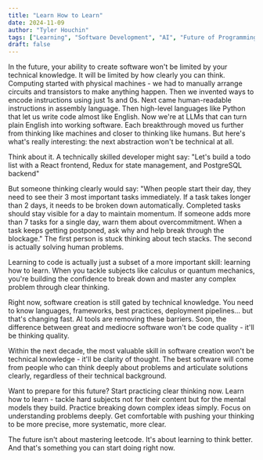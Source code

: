 ```yaml
---
title: "Learn How to Learn"
date: 2024-11-09
author: "Tyler Houchin"
tags: ["Learning", "Software Development", "AI", "Future of Programming", "Clear Thinking"]
draft: false
---
```


In the future, your ability to create software won't be limited by your technical knowledge. It will be limited by how clearly you can think.
Computing started with physical machines - we had to manually arrange circuits and transistors to make anything happen. Then we invented ways to encode instructions using just 1s and 0s. Next came human-readable instructions in assembly language. Then high-level languages like Python that let us write code almost like English. Now we're at LLMs that can turn plain English into working software. Each breakthrough moved us further from thinking like machines and closer to thinking like humans.
But here's what's really interesting: the next abstraction won't be technical at all.

Think about it. A technically skilled developer might say: "Let's build a todo list with a React frontend, Redux for state management, and PostgreSQL backend"

But someone thinking clearly would say: "When people start their day, they need to see their 3 most important tasks immediately. If a task takes longer than 2 days, it needs to be broken down automatically. Completed tasks should stay visible for a day to maintain momentum. If someone adds more than 7 tasks for a single day, warn them about overcommitment. When a task keeps getting postponed, ask why and help break through the blockage."
The first person is stuck thinking about tech stacks. The second is actually solving human problems.

Learning to code is actually just a subset of a more important skill: learning how to learn. When you tackle subjects like calculus or quantum mechanics, you're building the confidence to break down and master any complex problem through clear thinking.

Right now, software creation is still gated by technical knowledge. You need to know languages, frameworks, best practices, deployment pipelines... but that's changing fast. AI tools are removing these barriers. Soon, the difference between great and mediocre software won't be code quality - it'll be thinking quality.

Within the next decade, the most valuable skill in software creation won't be technical knowledge - it'll be clarity of thought. The best software will come from people who can think deeply about problems and articulate solutions clearly, regardless of their technical background.

Want to prepare for this future? Start practicing clear thinking now. Learn how to learn - tackle hard subjects not for their content but for the mental models they build. Practice breaking down complex ideas simply. Focus on understanding problems deeply. Get comfortable with pushing your thinking to be more precise, more systematic, more clear.

The future isn't about mastering leetcode. It's about learning to think better. And that's something you can start doing right now.
